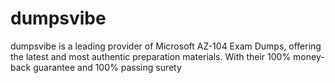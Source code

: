 # dumpsvibe
dumpsvibe is a leading provider of Microsoft AZ-104 Exam Dumps, offering the latest and most authentic preparation materials. With their 100% money-back guarantee and 100% passing surety
